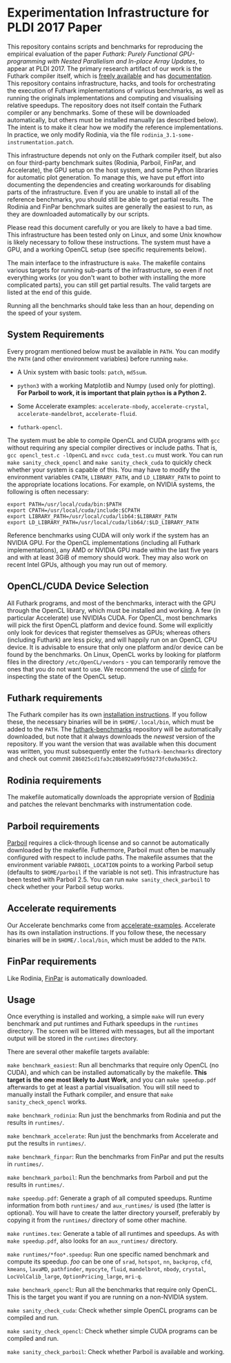 Experimentation Infrastructure for PLDI 2017 Paper
==

This repository contains scripts and benchmarks for reproducing the
empirical evaluation of the paper *Futhark: Purely Functional
GPU-programming with Nested Parallelism and In-place Array Updates*,
to appear at PLDI 2017.  The primary research artifact of our work is
the Futhark compiler itself, which is [freely
available](https://github.com/HIPERFIT/futhark) and has
[documentation](https://futhark.readthedocs.io/en/latest/).  This
repository contains infrastructure, hacks, and tools for orchestrating
the execution of Futhark implementations of various benchmarks, as
well as running the originals implementations and computing and
visualising relative speedups.  The repository does not itself contain
the Futhark compiler or any benchmarks.  Some of these will be
downloaded automatically, but others must be installed manually (as
described below).  The intent is to make it clear how we modify the
reference implementations.  In practice, we only modify Rodinia, via
the file `rodinia_3.1-some-instrumentation.patch`.

This infrastructure depends not only on the Futhark compiler itself,
but also on four third-party benchmark suites (Rodinia, Parboil,
FinPar, and Accelerate), the GPU setup on the host system, and some
Python libraries for automatic plot generation.  To manage this, we
have put effort into documenting the dependencies and creating
workarounds for disabling parts of the infrastructure.  Even if you
are unable to install all of the reference benchmarks, you should
still be able to get partial results.  The Rodinia and FinPar
benchmark suites are generally the easiest to run, as they are
downloaded automatically by our scripts.

Please read this document carefully or you are likely to have a bad
time.  This infrastructure has been tested only on Linux, and some
Unix knowhow is likely necessary to follow these instructions.  The
system must have a GPU, and a working OpenCL setup (see specific
requirements below).

The main interface to the infrastructure is `make`.  The makefile
contains various targets for running sub-parts of the infrastructure,
so even if not everything works (or you don't want to bother with
installing the more complicated parts), you can still get partial
results.  The valid targets are listed at the end of this guide.

Running all the benchmarks should take less than an hour, depending on
the speed of your system.

System Requirements
-------------------

Every program mentioned below must be available in `PATH`.  You can
modify the `PATH` (and other environment variables) before running
`make`.

 * A Unix system with basic tools: `patch`, `md5sum`.

 * `python3` with a working Matplotlib and Numpy (used only for
 plotting).  **For Parboil to work, it is important that plain
 `python` is a Python 2.**

 * Some Accelerate examples: `accelerate-nbody`,
   `accelerate-crystal`, `accelerate-mandelbrot`, `accelerate-fluid`.

 * `futhark-opencl`.

The system must be able to compile OpenCL and CUDA programs with `gcc`
without requiring any special compiler directives or include paths.
That is, `gcc opencl_test.c -lOpenCL` and `nvcc cuda_test.cu` must
work.  You can run `make sanity_check_opencl` and `make
sanity_check_cuda` to quickly check whether your system is capable of
this.  You may have to modify the environment variables `CPATH`,
`LIBRARY_PATH`, and `LD_LIBRARY_PATH` to point to the appropriate
locations locations.  For example, on NVIDIA systems, the following is
often necessary:

    export PATH=/usr/local/cuda/bin:$PATH
    export CPATH=/usr/local/cuda/include:$CPATH
    export LIBRARY_PATH=/usr/local/cuda/lib64:$LIBRARY_PATH
    export LD_LIBRARY_PATH=/usr/local/cuda/lib64/:$LD_LIBRARY_PATH

Reference benchmarks using CUDA will only work if the system has an
NVIDIA GPU.  For the OpenCL implementations (including all Futhark
implementations), any AMD or NVIDIA GPU made within the last five
years and with at least 3GiB of memory should work.  They may also
work on recent Intel GPUs, although you may run out of memory.

OpenCL/CUDA Device Selection
----------------------------

All Futhark programs, and most of the benchmarks, interact with the
GPU through the OpenCL library, which must be installed and working.
A few (in particular Accelerate) use NVIDIAs CUDA.  For OpenCL, most
benchmarks will pick the first OpenCL platform and device found.  Some
will explicitly only look for devices that register themselves as
GPUs; whereas others (including Futhark) are less picky, and will
happily run on an OpenCL CPU device.  It is advisable to ensure that
only one platform and/or device can be found by the benchmarks.  On
Linux, OpenCL works by looking for platform files in the directory
`/etc/OpenCL/vendors` - you can temporarily remove the ones that you
do not want to use.  We recommend the use of [clinfo][] for inspecting
the state of the OpenCL setup.

[clinfo]: https://github.com/Oblomov/clinfo

Futhark requirements
--------------------

The Futhark compiler has its own [installation instructions][].  If
you follow these, the necessary binaries will be in
`$HOME/.local/bin`, which must be added to the `PATH`.  The
[futhark-benchmarks][] repository will be automatically downloaded,
but note that it always downloads the *newest* version of the
repository.  If you want the version that was available when this
document was written, you must subsequently enter the
`futhark-benchmarks` directory and check out commit
`286025cd1fa3c20b892a09fb50273fc0a9a365c2`.

[installation instructions]: https://futhark.readthedocs.io/en/latest/installation.html
[futhark-benchmarks]: https://github.com/HIPERFIT/futhark-benchmarks

Rodinia requirements
--------------------

The makefile automatically downloads the appropriate version of
[Rodinia][] and patches the relevant benchmarks with instrumentation code.

[Rodinia]: http://lava.cs.virginia.edu/Rodinia/download_links.htm

Parboil requirements
--------------------

[Parboil][] requires a click-through license and so cannot be
automatically downloaded by the makefile.  Futhermore, Parboil must
often be manually configured with respect to include paths.  The
makefile assumes that the environment variable `PARBOIL_LOCATION`
points to a working Parboil setup (defaults to `$HOME/parboil` if the
variable is not set).  This infrastructure has been tested with
Parboil 2.5.  You can run `make sanity_check_parboil` to check whether
your Parboil setup works.

[Parboil]: http://impact.crhc.illinois.edu/parboil/parboil.aspx

Accelerate requirements
-----------------------

Our Accelerate benchmarks come from [accelerate-examples][].
Accelerate has its own installation instructions.  If you follow
these, the necessary binaries will be in `$HOME/.local/bin`, which
must be added to the `PATH`.

[accelerate-examples]: https://github.com/AccelerateHS/accelerate-examples/

FinPar requirements
-------------------

Like Rodinia, [FinPar][] is automatically downloaded.

[FinPar]: https://github.com/HIPERFIT/finpar

Usage
-----

Once everything is installed and working, a simple `make` will run
every benchmark and put runtimes and Futhark speedups in the
`runtimes` directory.  The screen will be littered with messages, but
all the important output will be stored in the `runtimes` directory.

There are several other makefile targets available:

  `make benchmark_easiest`: Run all benchmarks that require only
  OpenCL (no CUDA), and which can be installed automatically by the
  makefile.  **This target is the one most likely to Just Work**, and
  you can `make speedup.pdf` afterwards to get at least a partial
  visualisation.  You will still need to manually install the Futhark
  compiler, and ensure that `make sanity_check_opencl` works.

  `make benchmark_rodinia`: Run just the benchmarks from Rodinia and
  put the results in `runtimes/`.

  `make benchmark_accelerate`: Run just the benchmarks from Accelerate
  and put the results in `runtimes/`.

  `make benchmark_finpar`: Run the benchmarks from FinPar and put the results in `runtimes/`.

  `make benchmark_parboil`: Run the benchmarks from Parboil and put the results in `runtimes/`.

  `make speedup.pdf`: Generate a graph of all computed speedups.
  Runtime information from both `runtimes/` and `aux_runtimes/` is
  used (the latter is optional).  You will have to create the latter
  directory yourself, preferably by copying it from the `runtimes/`
  directory of some other machine.

  `make runtimes.tex`: Generate a table of all runtimes and speedups.
  As with `make speedup.pdf`, also looks for an `aux_runtimes/`
  directory.

  `make runtimes/*foo*.speedup`: Run one specific named benchmark and
  compute its speedup.  *foo* can be one of `srad`, `hotspot`, `nn`,
  `backprop`, `cfd`, `kmeans`, `lavaMD`, `pathfinder`, `myocyte`,
  `fluid`, `mandelbrot`, `nbody`, `crystal`, `LocVolCalib_large`,
  `OptionPricing_large`, `mri-q`.

  `make benchmark_opencl`: Run all the benchmarks that require only
  OpenCL.  This is the target you want if you are running on a
  non-NVIDIA system.

  `make sanity_check_cuda`: Check whether simple OpenCL programs can
  be compiled and run.

  `make sanity_check_opencl`: Check whether simple CUDA programs can
  be compiled and run.

  `make sanity_check_parboil`: Check whether Parboil is available and
  working.
